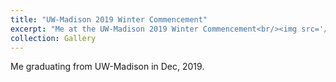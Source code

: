 ```yaml
---
title: "UW-Madison 2019 Winter Commencement"
excerpt: "Me at the UW-Madison 2019 Winter Commencement<br/><img src='/images/zetongqi.png'>"
collection: Gallery
---
```


Me graduating from UW-Madison in Dec, 2019.

